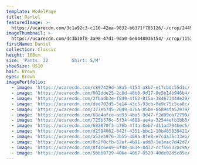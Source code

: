 ```yaml
---
template: ModelPage
title: Daniel
featuredImage: >-
  https://ucarecdn.com/3c1a92c3-c116-42ea-9832-b6371f785126/-/crop/2449x1339/0,0/-/preview/
imageThumbnail: >-
  https://ucarecdn.com/dc3b10f8-3a98-47d1-9da0-6e0448036154/-/crop/1153x1632/629,0/-/preview/
firstName: Daniel
collection: Classic
height: 168cm
size: 'Pants: 32         Shirt: S/M'
shoeSize: US10
hair: Brown
eyes: Brown
imagePortfolio:
  - image: 'https://ucarecdn.com/c897429d-a8a5-4154-a8b7-e17cbdc55d1c/'
  - image: 'https://ucarecdn.com/002dde25-2c8d-48b0-9d17-0e5b14b946b4/'
  - image: 'https://ucarecdn.com/2fbadb3e-f849-4f62-815a-38467344de29/'
  - image: 'https://ucarecdn.com/dee702d5-5e14-43c5-93cb-0e9c75c5ca8c/'
  - image: 'https://ucarecdn.com/377eb7d5-2049-476a-85be-8b894fa52979/'
  - image: 'https://ucarecdn.com/68a4afce-ad93-4ba5-9d47-f2d09ea72799/'
  - image: 'https://ucarecdn.com/725b576c-5f34-4608-ae4a-32544efb1bb3/'
  - image: 'https://ucarecdn.com/602870f3-b76b-4f4a-8eb7-d11ad794bec5/'
  - image: 'https://ucarecdn.com/d2594062-842f-4351-bbc1-10b485839421/'
  - image: 'https://ucarecdn.com/a52eb976-3b55-409a-8fe8-e7cda36c33eb/'
  - image: 'https://ucarecdn.com/0c2f0cfb-62ef-4b91-add0-1e1eac7d42d7/'
  - image: 'https://ucarecdn.com/8f4c6e49-6f98-463e-8d72-ccf59532ac9a/'
  - image: 'https://ucarecdn.com/5bbb0729-406e-4067-8520-40de92d5c85e/'
---
```


